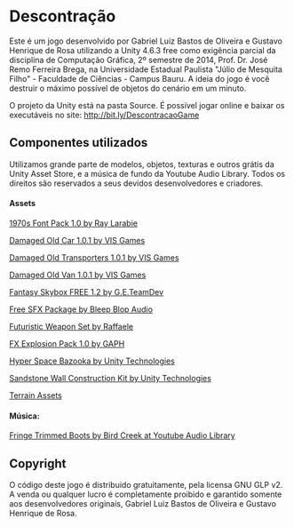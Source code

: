 # Descontração

Este é um jogo desenvolvido por Gabriel Luiz Bastos de Oliveira e Gustavo Henrique de Rosa utilizando a Unity 4.6.3 free como exigência parcial da disciplina de Computação Gráfica, 2º semestre de 2014, Prof. Dr. José Remo Ferreira Brega, na Universidade Estadual Paulista "Júlio de Mesquita Filho" - Faculdade de Ciências - Campus Bauru. A ideia do jogo é você destruir o máximo possível de objetos do cenário em um minuto.

O projeto da Unity está na pasta Source. É possível jogar online e baixar os executáveis no site: http://bit.ly/DescontracaoGame

## Componentes utilizados

Utilizamos grande parte de modelos, objetos, texturas e outros grátis da Unity Asset Store, e a música de fundo da Youtube Audio Library. Todos os direitos são reservados a seus devidos desenvolvedores e criadores.

#### Assets

[1970s Font Pack 1.0 by Ray Larabie](http://u3d.as/3i5)

[Damaged Old Car 1.0.1 by VIS Games](http://u3d.as/1uY)

[Damaged Old Transporters 1.0.1 by VIS Games](http://u3d.as/1RZ)

[Damaged Old Van 1.0.1 by VIS Games](http://u3d.as/1RU)

[Fantasy Skybox FREE 1.2 by G.E.TeamDev](http://u3d.as/7W1)

[Free SFX Package by Bleep Blop Audio](http://u3d.as/3AX)

[Futuristic Weapon Set by Raffaele](http://u3d.as/6Na)

[FX Explosion Pack 1.0 by GAPH](http://u3d.as/bFm)

[Hyper Space Bazooka by Unity Technologies](http://u3d.as/3t6)

[Sandstone Wall Construction Kit by Unity Technologies](http://u3d.as/8h1)

[Terrain Assets](http://u3d.as/1qQ)

#### Música:
[Fringe Trimmed Boots by Bird Creek at Youtube Audio Library](https://www.youtube.com/audiolibrary/music)

## Copyright

O código deste jogo é distribuido gratuitamente, pela licensa GNU GLP v2. A venda ou qualquer lucro é completamente proibido e garantido somente aos desenvolvedores originais, Gabriel Luiz Bastos de Oliveira e Gustavo Henrique de Rosa.